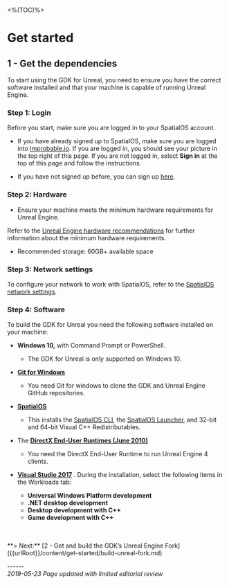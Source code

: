 <%(TOC)%>
# Get started
## 1 - Get the dependencies

To start using the GDK for Unreal, you need to ensure you have the correct software installed and that your machine is capable of running Unreal Engine. 

### Step 1: Login

Before you start, make sure you are logged in to your SpatialOS account.

* If you have already signed up to SpatialOS, make sure you are logged into [Improbable.io](https://improbable.io). If you are logged in, you should see your picture in the top right of this page. If you are not logged in, select __Sign in__ at the top of this page and follow the instructions.

* If you have not signed up before, you can sign up [here](<https://improbable.io/get-spatialos>).

### Step 2: Hardware

- Ensure your machine meets the minimum hardware requirements for Unreal Engine. 

Refer to the <a href="https://docs.unrealengine.com/en-US/GettingStarted/RecommendedSpecifications" data-track-link="Clicked UE4 Recommendations|product=Docs|platform=Win|label=Win" target="_blank">Unreal Engine hardware recommendations</a> for further information about the minimum hardware requirements.

- Recommended storage: 60GB+ available space

### Step 3: Network settings

To configure your network to work with SpatialOS, refer to the [SpatialOS network settings](https://docs.improbable.io/reference/latest/shared/setup/requirements#network-settings). 

### Step 4: Software

To build the GDK for Unreal you need the following software installed on your machine:

- **Windows 10,** with Command Prompt or PowerShell.

  - The GDK for Unreal is only supported on Windows 10. 

- <a href="https://gitforwindows.org" data-track-link="Clicked GIT for Windows|product=Docs|platform=Win|label=Win" target="_blank">**Git for Windows**</a>

  - You need Git for windows to clone the GDK and Unreal Engine GitHub repositories.

- <a href="https://console.improbable.io/installer/download/stable/latest/win" data-track-link="Clicked Download SpatialOS|product=Docs|platform=Win|label=Win" target="_blank">**SpatialOS**</a>
    - This installs the [SpatialOS CLI]({{urlRoot}}/content/glossary#spatialos-command-line-tool-cli), the [SpatialOS Launcher]({{urlRoot}}/content/glossary#launcher), and 32-bit and 64-bit Visual C++ Redistributables.

- The [**DirectX End-User Runtimes (June 2010)**](https://www.microsoft.com/en-us/download/details.aspx?id=8109)

  - You need the DirectX End-User Runtime to run Unreal Engine 4 clients.

- <a href="https://visualstudio.microsoft.com/vs/older-downloads/" data-track-link="Clicked VS 2017|product=Docs|platform=Win|label=Win">**Visual Studio 2017**</a> . During the installation, select the following items in the Workloads tab:
    - **Universal Windows Platform development**<br>
    - **.NET desktop development**<br>
    - **Desktop development with C++**<br>
    - **Game development with C++**

</br>
</br>
**> Next:** [2 - Get and build the GDK’s Unreal Engine Fork]({{urlRoot}}/content/get-started/build-unreal-fork.md)

<br/>

------</br>
_2019-05-23 Page updated with limited editorial review_
